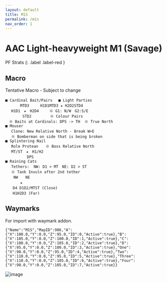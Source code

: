 ```yaml
---
layout: default
title: M1S
permalink: /m1s
nav_order: 1
---
```


# AAC Light-heavyweight M1 (Savage)

PF Strats 
{: .label .label-red }

## Macro

Tentative Macro - Subject to change
```
■ Cardinal Bait/Pairs　 ■ Light Parties
　　　　MTD3　　　H1D1MTD3 ★ H2D2STD4
　 H1D1　★　H2D4　   ※ G1: N/W　G2:S/E
 　　　　STD2　　　　　※ Colour Pairs
　※ Baits at Cardinals: DPS -> TH  ※ True North
■ Mouser
　 Clone: New Relative North - Break W>E
　 ※ Bomberman on side that is being broken
■ Splintering Nail
　 Role Protean　　※ Boss Relative North
　 MT/ST　★　H1/H2
 　　　　  DPS
■ Raining Cats
　 Tethers:  NW: D1 > MT　NE: D2 > ST
　 ※ Tank Invuln after 2nd tether
　  NW　　NE
　　　　★
　　D4 D1D2/MTST (Close)
　　H1H2D3 (Far)
```

## Waymarks
For import with waymark addon.

```
{"Name":"M1S","MapID":986,"A":{"X":100.0,"Y":0.0,"Z":95.0,"ID":0,"Active":true},"B":{"X":105.0,"Y":0.0,"Z":100.0,"ID":1,"Active":true},"C":{"X":100.0,"Y":0.0,"Z":105.0,"ID":2,"Active":true},"D":{"X":95.0,"Y":0.0,"Z":100.0,"ID":3,"Active":true},"One":{"X":90.0,"Y":0.0,"Z":95.0,"ID":4,"Active":true},"Two":{"X":110.0,"Y":0.0,"Z":95.0,"ID":5,"Active":true},"Three":{"X":110.0,"Y":0.0,"Z":105.0,"ID":6,"Active":true},"Four":{"X":90.0,"Y":0.0,"Z":105.0,"ID":7,"Active":true}}
```

![image](https://github.com/user-attachments/assets/a55f273d-9f7a-4d1f-93f5-66e9aeca3963)
